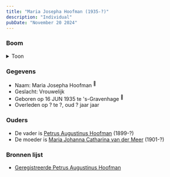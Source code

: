 ```yaml
---
title: "Maria Josepha Hoofman (1935-?)"
description: "Individual"
pubDate: "November 20 2024"
---
```


### Boom
<details><summary>Toon</summary>

![test](https://www.plantuml.com/plantuml/svg/dP9DJy9048Rl-oicUl14qb9180qAXlgHWCIeLp9jntRJxIxPsMg8uR-xGls81utU9kzyFVlEdh53wvfQ2QwaNgF56bBCgiAQHkVdHXaBpg9cdoBjH2bpWapQJD4-fdhjDb1JdPBblSIEB1ctMPFuCZLJo0ml0W2cnkPaxqgPLPgOuxX6gSTZYCHMY2DOxbQns7SSBCdPXc7I50qxgNruQSnZZVe0aE4g2C9X3-1m5YMzPEeNl3nAKlaMub6AwMQL6kSKZSOG7iDySWlXO3Y41r9C-aifLurIAzJvAhE6EJKUpFUSmgbdQa7cQ2N2jIbHQuHpTAKNVFI46lnxO4vatvcwmHjJCfr5i-W7fW4iRXuW70OX777dmk8JwH8B-YDPF7gcF9Uwy8dkCKpkB_pCxiaE9Wc2eD-7GoMBqcr8AVFiWRQYDQxJQIj4I_qfj9rUsAK6uhiHJEiIlr_35yB7HNzt8Ep3zVt2uqQz_raWpaZd_WE_0W00)
</details>

### Gegevens
- Naam: Maria Josepha Hoofman <sup><a href="../s00351/" style="text-decoration:none" title="Geregistreerde Petrus Augustinus Hoofman ">:link:</a></sup>
- Geslacht: Vrouwelijk
- Geboren op 16 JUN 1935 te 's-Gravenhage <sup><a href="../s00351/" style="text-decoration:none" title="Geregistreerde Petrus Augustinus Hoofman ">:link:</a></sup>
- Overleden op ? te ?, oud ? jaar jaar 

### Ouders
- De vader is [Petrus Augustinus Hoofman](../i00195/) (1899-?)
- De moeder is [Maria Johanna Catharina van der Meer](../i00205/) (1901-?)

### Bronnen lijst
- [Geregistreerde Petrus Augustinus Hoofman ](../s00351/)